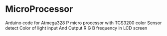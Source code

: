 # MicroProcessor
Arduino code for  Atmega328 P micro processor with TCS3200 color Sensor detect Color of light input 
And Output R G B frequency in LCD screen
